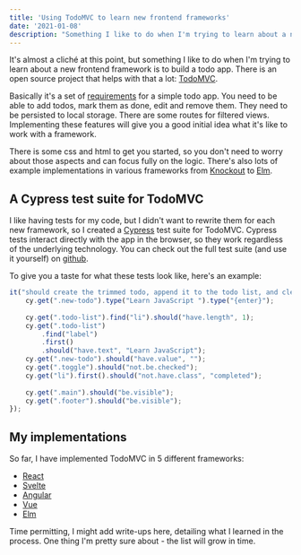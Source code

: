 ```yaml
---
title: 'Using TodoMVC to learn new frontend frameworks'
date: '2021-01-08'
description: "Something I like to do when I'm trying to learn about a new frontend framework is to build a todo app. I like having tests for my code, but I didn't want to rewrite them for each new framework, so I created a test suite for TodoMVC."
---
```


It's almost a cliché at this point, but something I like to do when I'm trying to learn about a new frontend framework is to build a todo app. There is an open source project that helps with that a lot: [TodoMVC](http://todomvc.com/).

Basically it's a set of [requirements](https://github.com/tastejs/todomvc/blob/master/app-spec.md) for a simple todo app. You need to be able to add todos, mark them as done, edit and remove them. They need to be persisted to local storage. There are some routes for filtered views. Implementing these features will give you a good initial idea what it's like to work with a framework.

There is some css and html to get you started, so you don't need to worry about those aspects and can focus fully on the logic. There's also lots of example implementations in various frameworks from [Knockout](http://todomvc.com/examples/knockoutjs) to [Elm](http://todomvc.com/examples/elm).

## A Cypress test suite for TodoMVC

I like having tests for my code, but I didn't want to rewrite them for each new framework, so I created a [Cypress](https://www.cypress.io/) test suite for TodoMVC. Cypress tests interact directly with the app in the browser, so they work regardless of the underlying technology. You can check out the full test suite (and use it yourself) on [github](https://github.com/simonpweller/todomvc-tests).

To give you a taste for what these tests look like, here's an example:
```javascript
it("should create the trimmed todo, append it to the todo list, and clear the input when Enter is pressed", () => {
    cy.get(".new-todo").type("Learn JavaScript ").type("{enter}");
    
    cy.get(".todo-list").find("li").should("have.length", 1);
    cy.get(".todo-list")
        .find("label")
        .first()
        .should("have.text", "Learn JavaScript");
    cy.get(".new-todo").should("have.value", "");
    cy.get(".toggle").should("not.be.checked");
    cy.get("li").first().should("not.have.class", "completed");
    
    cy.get(".main").should("be.visible");
    cy.get(".footer").should("be.visible");
});
```

## My implementations

So far, I have implemented TodoMVC in 5 different frameworks:
- [React](https://github.com/simonpweller/todomvc-react)
- [Svelte](https://github.com/simonpweller/todomvc-svelte)
- [Angular](https://github.com/simonpweller/todomvc-angular)
- [Vue](https://github.com/simonpweller/todomvc-vue)
- [Elm](https://github.com/simonpweller/todomvc-elm)

Time permitting, I might add write-ups here, detailing what I learned in the process. One thing I'm pretty sure about - the list will grow in time.